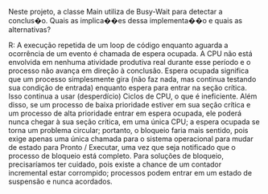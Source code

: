 Neste projeto, a classe Main utiliza de Busy-Wait para detectar a conclus�o. Quais as implica��es dessa implementa��o e quais as alternativas?

R: A execução repetida de um loop de código enquanto aguarda a ocorrência de um evento é chamada de espera ocupada. A CPU não está envolvida em nenhuma atividade produtiva real durante esse período e o processo não avança em direção à conclusão.
Espera ocupada significa que um processo simplesmente gira (não faz nada, mas continua testando sua condição de entrada) enquanto espera para entrar na seção crítica. Isso continua a usar (desperdício)
Ciclos de CPU, o que é ineficiente. Além disso, se um processo de baixa prioridade estiver em sua seção crítica e um processo de alta prioridade entrar em espera ocupada, ele poderá nunca chegar à sua seção crítica, em uma única CPU; a espera ocupada se torna um problema circular; portanto, o bloqueio faria mais sentido, pois exige apenas uma única chamada para o sistema operacional para mudar de estado para Pronto / Executar, uma vez que seja notificado que o processo de bloqueio está completo. Para soluções de bloqueio, precisaríamos ter cuidado, pois existe a chance de um contador incremental estar corrompido; processos podem entrar em um estado de suspensão e nunca acordados.